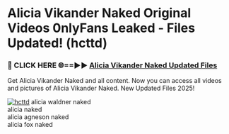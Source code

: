 # Alicia Vikander Naked Original Videos 0nlyFans Leaked - Files Updated! (hcttd)

<h3>🔴 CLICK HERE 🌐==►► <a href="https://tinyurl.com/up5wt9bj" rel="nofollow">Alicia Vikander Naked Updated Files</a></h3>

Get Alicia Vikander Naked and all content. Now you can access all videos and pictures of Alicia Vikander Naked. New Updated Files 2025!

[![hcttd](https://i.imgur.com/ABiUzMV.gif)](https://tinyurl.com/up5wt9bj)
alicia waldner naked<br>
alicia naked<br>
alicia agneson naked<br>
alicia fox naked